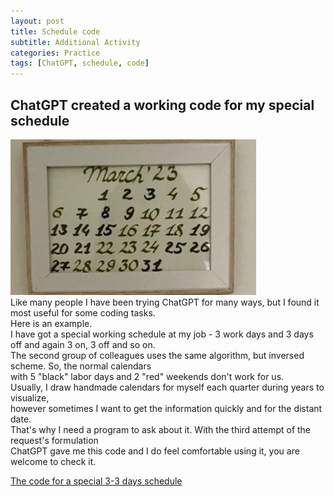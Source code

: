 ```yaml
---
layout: post
title: Schedule code
subtitle: Additional Activity
categories: Practice
tags: [ChatGPT, schedule, code]
---
```


## ChatGPT created a working code for my special schedule

 ![Handwritten calendar](/assets/images/banners/March2023.jpg)<br>
Like many people I have been trying ChatGPT for many ways, but I found it most useful for some coding tasks. <br>
Here is an example. <br>
I have got a special working schedule at my job - 3 work days and 3 days off and again 3 on, 3 off and so on. <br>
The second group of colleagues uses the same algorithm, but inversed scheme. So, the normal calendars<br>
with 5 "black" labor days and 2 "red" weekends don't work for us. <br>
Usually, I draw handmade calendars for myself each quarter during years to visualize, <br>
however sometimes I want to get the information quickly and for the distant date. <br>
That's why I need a program to ask about it. With the third attempt of the request's formulation <br>
ChatGPT gave me this code and I do feel comfortable using it, you are welcome to check it.<br>

[The code for a special 3-3 days schedule](https://github.com/Vasilisalook/vasilisalook.github.io/blob/main/3-3.txt)



